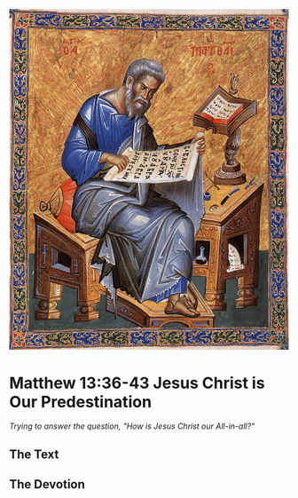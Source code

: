 <img class="intro-right" src="art-matthew.jpg">

# Matthew 13:36-43 Jesus Christ is Our Predestination

*Trying to answer the question, "How is Jesus Christ our All-in-all?"*

## The Text

## The Devotion